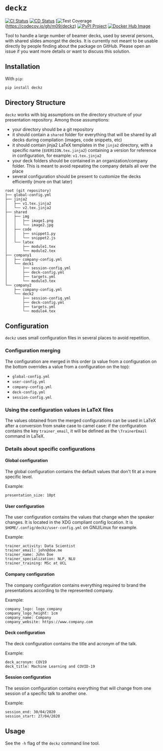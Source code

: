 # `deckz`

[![CI Status](https://img.shields.io/github/workflow/status/m09/deckz/CI?label=CI&style=for-the-badge)](https://github.com/m09/deckz/actions?query=workflow%3ACI)
[![CD Status](https://img.shields.io/github/workflow/status/m09/deckz/CD?label=CD&style=for-the-badge)](https://github.com/m09/deckz/actions?query=workflow%3ACD)
[![Test Coverage](https://img.shields.io/codecov/c/github/m09/deckz?style=for-the-badge)(https://codecov.io/gh/m09/deckz)
[![PyPI Project](https://img.shields.io/pypi/v/deckz?style=for-the-badge)](https://pypi.org/project/deckz/)
[![Docker Hub Image](https://img.shields.io/docker/v/hugomougard/deckz?label=DOCKER&style=for-the-badge)](https://hub.docker.com/r/hugomougard/deckz)

Tool to handle a large number of beamer decks, used by several persons, with shared slides amongst the decks. It is currently not meant to be usable directly by people finding about the package on GitHub. Please open an issue if you want more details or want to discuss this solution.

## Installation

With `pip`:

    pip install deckz

## Directory Structure

`deckz` works with big assumptions on the directory structure of your presentation repository. Among those assumptions:

- your directory should be a git repository
- it should contain a `shared` folder for everything that will be shared by all decks during compilation (images, code snippets, etc)
- it should contain jinja2 LaTeX templates in the `jinja2` directory, with a specific name (`$VERSION.tex.jinja2`) containing a version for reference in configuration, for example: `v1.tex.jinja2`
- your deck folders should be contained in an organization/company folder. This is meant to avoid repeating the company details all over the place
- several configuration should be present to customize the decks efficiently (more on that later)

```
root (git repository)
├── global-config.yml
├── jinja2
│   ├── v1.tex.jinja2
│   └── v2.tex.jinja2
├── shared
│   ├── img
│   │   ├── image1.png
│   │   └── image2.jpg
│   ├── code
│   │   ├── snippet1.py
│   │   └── snippet2.js
│   └── latex
│       ├── module1.tex
│       └── module2.tex
├── company1
│   ├── company-config.yml
│   └── deck1
│       ├── session-config.yml
│       ├── deck-config.yml
│       ├── targets.yml
│       └── module3.tex
└── company2
    ├── company-config.yml
    └── deck2
        ├── session-config.yml
        ├── deck-config.yml
        ├── targets.yml
        └── module4.tex
```

## Configuration

`deckz` uses small configuration files in several places to avoid repetition.

### Configuration merging

The configuration are merged in this order (a value from a configuration on the bottom overrides a value from a configuration on the top):

- `global-config.yml`
- `user-config.yml`
- `company-config.yml`
- `deck-config.yml`
- `session-config.yml`

### Using the configuration values in LaTeX files

The values obtained from the merged configurations can be used in LaTeX after a conversion from snake case to camel case: if the configuration contains the key `trainer_email`, it will be defined as the `\TrainerEmail` command in LaTeX.

### Details about specific configurations

#### Global configuration

The global configuration contains the default values that don't fit at a more specific level.

Example:

```
presentation_size: 10pt
```

#### User configuration

The user configuration contains the values that change when the speaker changes. It is located in the XDG compliant config location. It is `$HOME/.config/deckz/user-config.yml` on GNU/Linux for example.

Example:

```
trainer_activity: Data Scientist
trainer_email: john@doe.me
trainer_name: John Doe
trainer_specialization: NLP, NLU
trainer_training: MSc at UCL
```

#### Company configuration

The company configuration contains everything required to brand the presentations according to the represented company.

Example:

```
company_logo: logo_company
company_logo_height: 1cm
company_name: Company
company_website: https://www.company.com
```

#### Deck configuration

The deck configuration contains the title and acronym of the talk.

Example:

```
deck_acronym: COV19
deck_title: Machine Learning and COVID-19
```

#### Session configuration

The session configuration contains everything that will change from one session of a specific talk to another one.

Example:

```
session_end: 30/04/2020
session_start: 27/04/2020
```

## Usage

See the `-h` flag of the `deckz` command line tool.
